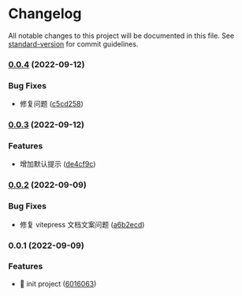 # Changelog

All notable changes to this project will be documented in this file. See [standard-version](https://github.com/conventional-changelog/standard-version) for commit guidelines.

### [0.0.4](https://github.com/Binbiubiubiu/whiskey/compare/v0.0.3...v0.0.4) (2022-09-12)

### Bug Fixes

- 修复问题 ([c5cd258](https://github.com/Binbiubiubiu/whiskey/commit/c5cd2588233aa137280ac96472c84c1216e25780))

### [0.0.3](https://github.com/Binbiubiubiu/whiskey/compare/v0.0.2...v0.0.3) (2022-09-12)

### Features

- 增加默认提示 ([de4cf9c](https://github.com/Binbiubiubiu/whiskey/commit/de4cf9c7b62ff368b18e6ac51702986a9fd9d5d2))

### [0.0.2](https://github.com/Binbiubiubiu/whiskey/compare/v0.0.1...v0.0.2) (2022-09-09)

### Bug Fixes

- 修复 vitepress 文档文案问题 ([a6b2ecd](https://github.com/Binbiubiubiu/whiskey/commit/a6b2ecdb78c3826404587055a3d90bc621fd5360))

### 0.0.1 (2022-09-09)

### Features

- :tada: init project ([6016063](https://github.com/Binbiubiubiu/whiskey/commit/60160637becbb7d26e228569f32b5cd1bf301246))

